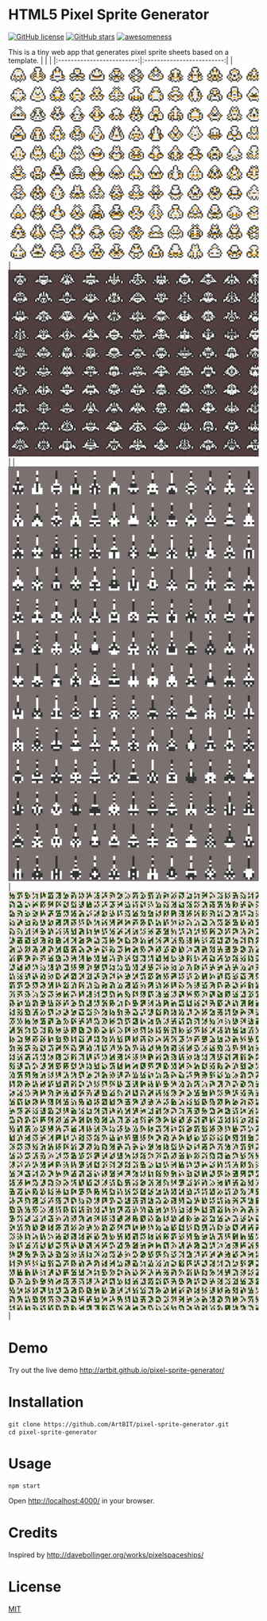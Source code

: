 # HTML5 Pixel Sprite Generator
[![GitHub license](https://img.shields.io/github/license/ArtBIT/pixel-sprite-generator.svg)](https://github.com/ArtBIT/pixel-sprite-generator) [![GitHub stars](https://img.shields.io/github/stars/ArtBIT/pixel-sprite-generator.svg)](https://github.com/ArtBIT/pixel-sprite-generator)  [![awesomeness](https://img.shields.io/badge/awesomeness-maximum-red.svg)](https://github.com/ArtBIT/pixel-sprite-generator)

This is a tiny web app that generates pixel sprite sheets based on a template.
| | |
|:-------------------------:|:-------------------------:|
| <img src="/assets/screenshot.png"> | <img src="/assets/helmets.png"> |
| <img src="/assets/turrets.png"> | <img src="/assets/alien-alphabet.png"> |

# Demo
Try out the live demo http://artbit.github.io/pixel-sprite-generator/

# Installation
```
git clone https://github.com/ArtBIT/pixel-sprite-generator.git
cd pixel-sprite-generator
```

# Usage
```
npm start

```
Open [http://localhost:4000/](http://localhost:4000/) in your browser.

# Credits

Inspired by http://davebollinger.org/works/pixelspaceships/

# License

[MIT](LICENSE.md)
